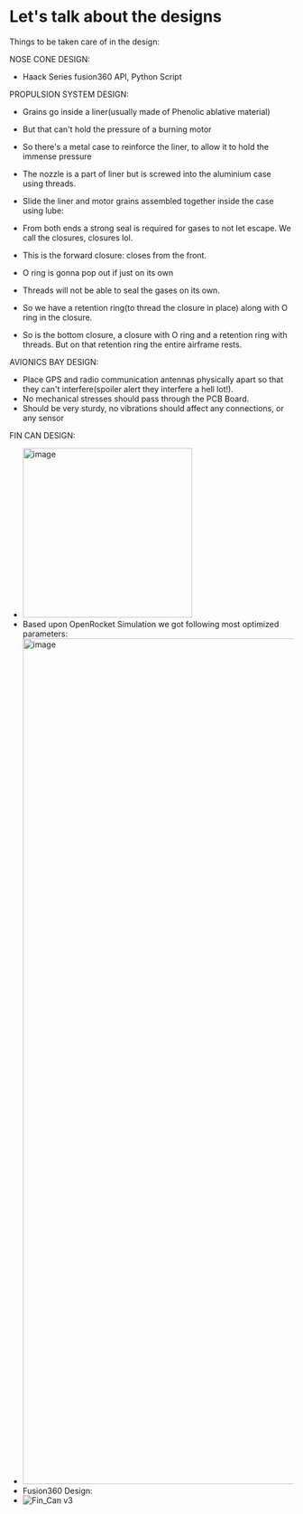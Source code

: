 # Let's talk about the designs
Things to be taken care of in the design:

NOSE CONE DESIGN:
- Haack Series fusion360 API, Python Script

PROPULSION SYSTEM DESIGN: 
- Grains go inside a liner(usually made of Phenolic ablative material)
- But that can't hold the pressure of a burning motor
- So there's a metal case to reinforce the liner, to allow it to hold the immense pressure
- The nozzle is a part of liner but is screwed into the aluminium case using threads.
- Slide the liner and motor grains assembled together inside the case using lube:

- From both ends a strong seal is required for gases to not let escape. We call the closures, closures lol.
- This is the forward closure: closes from the front.
- O ring is gonna pop out if just on its own
- Threads will not be able to seal the gases on its own.
- So we have a retention ring(to thread the closure in place) along with O ring in the closure.

- So is the bottom closure, a closure with O ring and a retention ring with threads. But on that retention ring the entire airframe rests.

AVIONICS BAY DESIGN:
- Place GPS and radio communication antennas physically apart so that they can't interfere(spoiler alert they interfere a hell lot!).
- No mechanical stresses should pass through the PCB Board.
- Should be very sturdy, no vibrations should affect any connections, or any sensor



FIN CAN DESIGN:
- <img width="300" alt="image" src="https://1443543871-files.gitbook.io/~/files/v0/b/gitbook-legacy-files/o/assets%2F-LB423_rlWTQK_KuQzK5%2F-ML9q8Tc30hREyNcX-tV%2F-ML9tEgR7dJIOe54EEHi%2FFinGeometry.png?alt=media&token=a40cd3ad-5a02-4cb5-9cfc-fc14e914ae65">
- Based upon OpenRocket Simulation we got following most optimized parameters:
- <img width="1497" alt="image" src="https://github.com/rocket-tech-gsu/HPR_LVL1/assets/110617721/9bb8c6ab-aa71-44c3-9780-7abf199f4d98">
- Fusion360 Design:
- ![Fin_Can v3](https://github.com/rocket-tech-gsu/HPR_LVL1/assets/110617721/ad8f81ec-7d31-4d6d-999d-8c77b2c21cac)  

